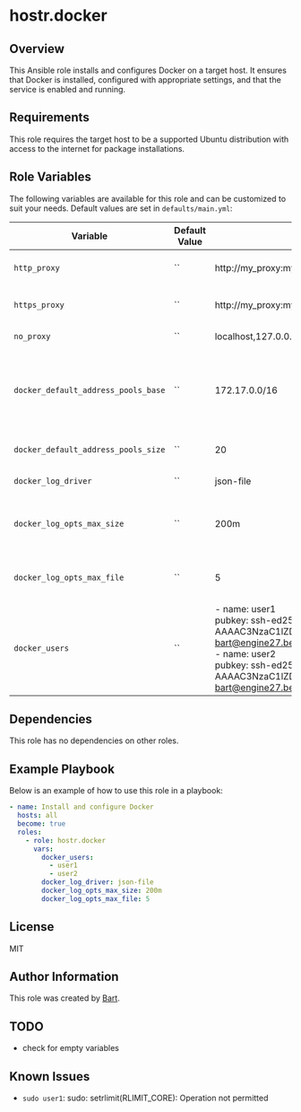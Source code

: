 # hostr.docker

## Overview

This Ansible role installs and configures Docker on a target host. It ensures that Docker is installed, configured with appropriate settings, and that the service is enabled and running.

## Requirements

This role requires the target host to be a supported Ubuntu distribution with access to the internet for package installations.

## Role Variables

The following variables are available for this role and can be customized to suit your needs. Default values are set in `defaults/main.yml`: 

| Variable                | Default Value     | Example Value                                         | Description                                           |
|-------------------------|-------------------|---------------------------------------------------------|-------------------------------------------------------|
| `http_proxy`            | ``                 |  http://my_proxy:my_proxy_port/                      | HTTP proxy used by docker.                            |
| `https_proxy`           | ``                 |  http://my_proxy:my_proxy_port/                      | HTTPS proxy used by docker.                           |
| `no_proxy`              | ``                 |  localhost,127.0.0.0/8,you.local,registry.you.local  | Do not use proxy.                                     |
| `docker_default_address_pools_base` | ``     |  172.17.0.0/16                                       | The IP subnet to choose Docker container IP address from. |
| `docker_default_address_pools_size` | ``     |  20                                                  | The size of the IP subnet.                            |
| `docker_log_driver`     | ``                 |  json-file                                           | The Docker log driver.                                |
| `docker_log_opts_max_size`          | ``     |  200m                                                | The maximum size of a Docker log file                 |
| `docker_log_opts_max_file`          | ``     |  5                                                   | The maximum number of log files                       |
| `docker_users`          | ``                 |    - name: user1 <br/> pubkey: ssh-ed25519 AAAAC3NzaC1lZDI1NTE5AAAAIID42JAWkOxmP1WjuVVPNLeqsEq3KiiSHlWALLd22u68 bart@engine27.be <br/> - name: user2 <br/> pubkey: ssh-ed25519 AAAAC3NzaC1lZDI1NTE5AAAAIID42JAWkOxmP1WjuVVPNLeqsEq3KiiSHlWALLd22u68 bart@engine27.be                                      | List of users to be added to the `docker` group.      |

## Dependencies

This role has no dependencies on other roles.

## Example Playbook

Below is an example of how to use this role in a playbook:

```yaml
- name: Install and configure Docker
  hosts: all
  become: true
  roles:
    - role: hostr.docker
      vars:
        docker_users:
          - user1
          - user2
        docker_log_driver: json-file
        docker_log_opts_max_size: 200m
        docker_log_opts_max_file: 5
```

## License

MIT

## Author Information

This role was created by [Bart](https://engine27.be).

## TODO

* check for empty variables

## Known Issues

* `sudo user1`: sudo: setrlimit(RLIMIT_CORE): Operation not permitted